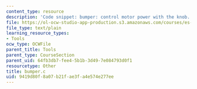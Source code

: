 ```yaml
---
content_type: resource
description: 'Code snippet: bumper: control motor power with the knob.'
file: https://ol-ocw-studio-app-production.s3.amazonaws.com/courses/es-293-lego-robotics-spring-2007/9419d80f8a07b21fae3fa4e574e277ee_bumper.c
file_type: text/plain
learning_resource_types:
- Tools
ocw_type: OCWFile
parent_title: Tools
parent_type: CourseSection
parent_uid: 64fb3db7-fee4-5b1b-3d49-7e084793d0f1
resourcetype: Other
title: bumper.c
uid: 9419d80f-8a07-b21f-ae3f-a4e574e277ee
---
```

